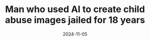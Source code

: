 ---
title: Man who used AI to create child abuse images jailed for 18 years
date: 2024-11-05
source:
    url: https://www.theguardian.com/uk-news/2024/oct/28/man-who-used-ai-to-create-child-abuse-images-jailed-for-18-years
    date: 2024-10-28
    title: Man who used AI to create child abuse images jailed for 18 years
    image: https://i.guim.co.uk/img/media/099f2829a9afc1b792e81c07949e26972c1cd128/0_120_300_180/master/300.jpg?width=1200&height=630&quality=85&auto=format&fit=crop&overlay-align=bottom%2Cleft&overlay-width=100p&overlay-base64=L2ltZy9zdGF0aWMvb3ZlcmxheXMvdGctZGVmYXVsdC5wbmc&enable=upscale&s=8b03f80f21ffb95607b7687bb67ab9d4
    description: Hugh Nelson, 27, from Bolton, jailed after transforming normal pictures of children into sexual abuse imagery
    author: Hannah Al-Othman
    site_name: the Guardian
decision_maker: Hugh Nelson
summary: Man generates child sexual abuse material using Daz 3D.
---